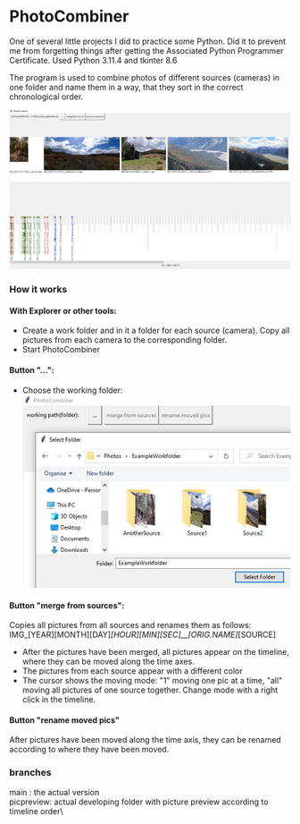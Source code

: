 # PhotoCombiner
One of several little projects I did to practice some Python. Did it to prevent me from forgetting things after getting the Associated Python Programmer Certificate.
Used Python 3.11.4 and tkinter 8.6 


The program is used to combine photos of different sources (cameras) in one folder and name them in a way, that they sort in the correct chronological order.

![Alt Text](/docs/pics/screenshot.JPG?raw=true "screenshot")

### How it works

#### With Explorer or other tools:
- Create a work folder and in it a folder for each source (camera). Copy all pictures from each camera to the corresponding folder.
- Start PhotoCombiner

#### Button "...":
- Choose the working folder: \
![Alt Text](/docs/pics/folderstructure.JPG?raw=true "folderstructure")

#### Button "merge from sources":
Copies all pictures from all sources and renames them as follows: \
	IMG_[YEAR][MONTH][DAY]_[HOUR][MIN][SEC]__[ORIG.NAME]_[SOURCE]
	
- After the pictures have been merged, all pictures appear on the timeline, where they can be moved along the time axes.
- The pictures from each source appear with a different color
- The cursor shows the moving mode: "1" moving one pic at a time, "all" moving all pictures of one source together. Change mode with a right click in the timeline.
#### Button "rename moved pics"
After pictures have been moved along the time axis, they can be renamed according to where they have been moved.


### branches
main : the actual version \
picpreview: actual developing folder with picture preview according to timeline order\


